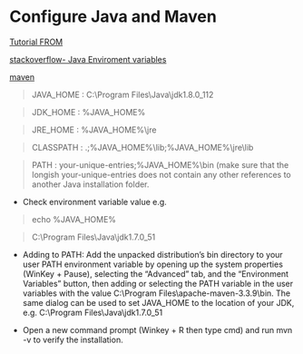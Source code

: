 # Configure Java and Maven
[Tutorial FROM](https://spring.io/guides/gs/maven/#scratch)<br>

[stackoverflow- Java Enviroment variables](http://stackoverflow.com/questions/1672281/environment-variables-for-java-installation)<br>

[maven](http://maven.apache.org/install.html) <br>


> JAVA_HOME : C:\Program Files\Java\jdk1.8.0_112 <br>

> JDK_HOME  : %JAVA_HOME%<br>

> JRE_HOME  : %JAVA_HOME%\jre<br>

> CLASSPATH : .;%JAVA_HOME%\lib;%JAVA_HOME%\jre\lib<br>

> PATH      : your-unique-entries;%JAVA_HOME%\bin (make sure that the longish your-unique-entries does not contain any other references to another Java installation folder.<br>



- Check environment variable value e.g.

> echo %JAVA_HOME%<br> 

> C:\Program Files\Java\jdk1.7.0_51<br>

- Adding to PATH: Add the unpacked distribution’s bin directory to your user PATH environment variable by opening up the system properties (WinKey + Pause), selecting the “Advanced” tab, and the “Environment Variables” button, then adding or selecting the PATH variable in the user variables with the value C:\Program Files\apache-maven-3.3.9\bin. The same dialog can be used to set JAVA_HOME to the location of your JDK, e.g. C:\Program Files\Java\jdk1.7.0_51

- Open a new command prompt (Winkey + R then type cmd) and run mvn -v to verify the installation.

